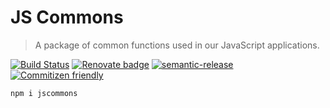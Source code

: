 # JS Commons

> A package of common functions used in our JavaScript applications.

[![Build Status](https://travis-ci.org/HT2-Labs/jscommons.svg?branch=master)](https://travis-ci.org/HT2-Labs/jscommons)
[![Renovate badge](https://img.shields.io/badge/Renovate-enabled-brightgreen.svg)](https://renovateapp.com/)
[![semantic-release](https://img.shields.io/badge/%20%20%F0%9F%93%A6%F0%9F%9A%80-semantic--release-e10079.svg)](https://github.com/semantic-release/semantic-release)
[![Commitizen friendly](https://img.shields.io/badge/commitizen-friendly-brightgreen.svg)](http://commitizen.github.io/cz-cli/)

```sh
npm i jscommons
```
